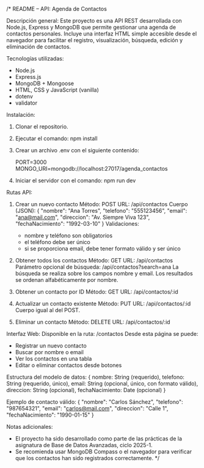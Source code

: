 /*
README – API: Agenda de Contactos

Descripción general:
Este proyecto es una API REST desarrollada con Node.js, Express y MongoDB que permite gestionar una agenda de contactos personales. 
Incluye una interfaz HTML simple accesible desde el navegador para facilitar el registro, visualización, búsqueda, edición y eliminación de contactos.

Tecnologías utilizadas:
- Node.js
- Express.js
- MongoDB + Mongoose
- HTML, CSS y JavaScript (vanilla)
- dotenv
- validator

Instalación:
1. Clonar el repositorio.
2. Ejecutar el comando: npm install
3. Crear un archivo .env con el siguiente contenido:

   PORT=3000
   MONGO_URI=mongodb://localhost:27017/agenda_contactos

4. Iniciar el servidor con el comando:
   npm run dev

Rutas API:

1. Crear un nuevo contacto
   Método: POST
   URL: /api/contactos
   Cuerpo (JSON):
   {
     "nombre": "Ana Torres",
     "telefono": "555123456",
     "email": "ana@mail.com",
     "direccion": "Av. Siempre Viva 123",
     "fechaNacimiento": "1992-03-10"
   }
   Validaciones:
   - nombre y teléfono son obligatorios
   - el teléfono debe ser único
   - si se proporciona email, debe tener formato válido y ser único

2. Obtener todos los contactos
   Método: GET
   URL: /api/contactos
   Parámetro opcional de búsqueda:
   /api/contactos?search=ana
   La búsqueda se realiza sobre los campos nombre y email.
   Los resultados se ordenan alfabéticamente por nombre.

3. Obtener un contacto por ID
   Método: GET
   URL: /api/contactos/:id

4. Actualizar un contacto existente
   Método: PUT
   URL: /api/contactos/:id
   Cuerpo igual al del POST.

5. Eliminar un contacto
   Método: DELETE
   URL: /api/contactos/:id

Interfaz Web:
Disponible en la ruta: /contactos
Desde esta página se puede:
- Registrar un nuevo contacto
- Buscar por nombre o email
- Ver los contactos en una tabla
- Editar o eliminar contactos desde botones

Estructura del modelo de datos:
{
  nombre: String (requerido),
  telefono: String (requerido, único),
  email: String (opcional, único, con formato válido),
  direccion: String (opcional),
  fechaNacimiento: Date (opcional)
}

Ejemplo de contacto válido:
{
  "nombre": "Carlos Sánchez",
  "telefono": "987654321",
  "email": "carlos@mail.com",
  "direccion": "Calle 1",
  "fechaNacimiento": "1990-01-15"
}

Notas adicionales:
- El proyecto ha sido desarrollado como parte de las prácticas de la asignatura de Base de Datos Avanzadas, ciclo 2025-1.
- Se recomienda usar MongoDB Compass o el navegador para verificar que los contactos han sido registrados correctamente.
*/
